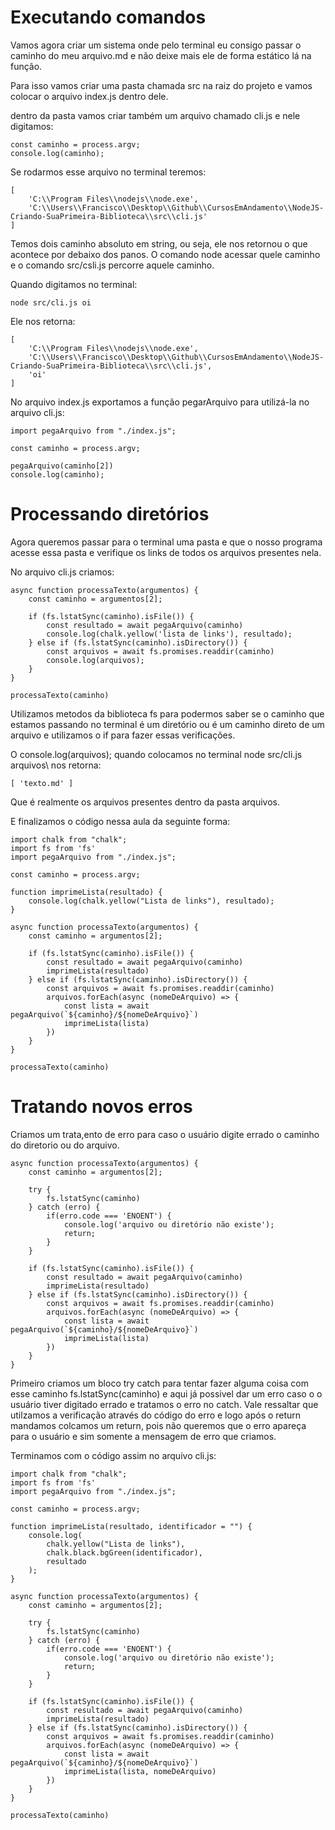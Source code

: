 # Executando comandos

Vamos agora criar um sistema onde pelo terminal eu consigo passar o caminho do meu arquivo.md e não deixe mais ele de forma estático lá na função.

Para isso vamos criar uma pasta chamada src na raiz do projeto e vamos colocar o arquivo index.js dentro dele.

dentro da pasta vamos criar também um arquivo chamado cli.js e nele digitamos:

    const caminho = process.argv;
    console.log(caminho);

Se rodarmos esse arquivo no terminal teremos:

    [
        'C:\\Program Files\\nodejs\\node.exe',
        'C:\\Users\\Francisco\\Desktop\\Github\\CursosEmAndamento\\NodeJS-Criando-SuaPrimeira-Biblioteca\\src\\cli.js'
    ]

Temos dois caminho absoluto em string, ou seja, ele nos retornou o que acontece por debaixo dos panos. O comando node acessar quele caminho e o comando src/csli.js percorre aquele caminho.

Quando digitamos no terminal:

    node src/cli.js oi

Ele nos retorna:

    [
        'C:\\Program Files\\nodejs\\node.exe',
        'C:\\Users\\Francisco\\Desktop\\Github\\CursosEmAndamento\\NodeJS-Criando-SuaPrimeira-Biblioteca\\src\\cli.js',
        'oi'
    ]

No arquivo index.js exportamos a função pegarArquivo para utilizá-la no arquivo cli.js:

    import pegaArquivo from "./index.js";

    const caminho = process.argv;

    pegaArquivo(caminho[2])
    console.log(caminho);

# Processando diretórios

Agora queremos passar para o terminal uma pasta e que o nosso programa acesse essa pasta e verifique os links de todos os arquivos presentes nela.

No arquivo cli.js criamos:

    async function processaTexto(argumentos) {
        const caminho = argumentos[2];

        if (fs.lstatSync(caminho).isFile()) {
            const resultado = await pegaArquivo(caminho)
            console.log(chalk.yellow('lista de links'), resultado);
        } else if (fs.lstatSync(caminho).isDirectory()) {
            const arquivos = await fs.promises.readdir(caminho)
            console.log(arquivos);
        }
    }

    processaTexto(caminho)

Utilizamos metodos da biblioteca fs para podermos saber se o caminho que estamos passando no terminal é um diretório ou é um caminho direto de um arquivo e utilizamos o if para fazer essas verificações.

O console.log(arquivos); quando colocamos no terminal node src/cli.js arquivos\ nos retorna:

    [ 'texto.md' ]

Que é realmente os arquivos presentes dentro da pasta arquivos.

E finalizamos o código nessa aula da seguinte forma:

    import chalk from "chalk";
    import fs from 'fs'
    import pegaArquivo from "./index.js";

    const caminho = process.argv;

    function imprimeLista(resultado) {
        console.log(chalk.yellow("Lista de links"), resultado);
    }

    async function processaTexto(argumentos) {
        const caminho = argumentos[2];

        if (fs.lstatSync(caminho).isFile()) {
            const resultado = await pegaArquivo(caminho)
            imprimeLista(resultado)
        } else if (fs.lstatSync(caminho).isDirectory()) {
            const arquivos = await fs.promises.readdir(caminho)
            arquivos.forEach(async (nomeDeArquivo) => {
                const lista = await pegaArquivo(`${caminho}/${nomeDeArquivo}`)
                imprimeLista(lista)
            })
        }
    }

    processaTexto(caminho)

# Tratando novos erros

Criamos um trata,ento de erro para caso o usuário digite errado o caminho do diretorio ou do arquivo.

    async function processaTexto(argumentos) {
        const caminho = argumentos[2];

        try {
            fs.lstatSync(caminho)
        } catch (erro) {
            if(erro.code === 'ENOENT') {
                console.log('arquivo ou diretório não existe');
                return;
            }
        }

        if (fs.lstatSync(caminho).isFile()) {
            const resultado = await pegaArquivo(caminho)
            imprimeLista(resultado)
        } else if (fs.lstatSync(caminho).isDirectory()) {
            const arquivos = await fs.promises.readdir(caminho)
            arquivos.forEach(async (nomeDeArquivo) => {
                const lista = await pegaArquivo(`${caminho}/${nomeDeArquivo}`)
                imprimeLista(lista)
            })
        }
    }

Primeiro criamos um bloco try catch para tentar fazer alguma coisa com esse caminho fs.lstatSync(caminho) e aqui já possivel dar um erro caso o o usuário tiver digitado errado e tratamos o erro no catch. Vale ressaltar que utilzamos a verificação através do código do erro e logo após o return mandamos colcamos um return, pois não queremos que o erro apareça para o usuário e sim somente a mensagem de erro que criamos.

Terminamos com o código assim no arquivo cli.js:

    import chalk from "chalk";
    import fs from 'fs'
    import pegaArquivo from "./index.js";

    const caminho = process.argv;

    function imprimeLista(resultado, identificador = "") {
        console.log(
            chalk.yellow("Lista de links"),
            chalk.black.bgGreen(identificador),
            resultado
        );
    }

    async function processaTexto(argumentos) {
        const caminho = argumentos[2];

        try {
            fs.lstatSync(caminho)
        } catch (erro) {
            if(erro.code === 'ENOENT') {
                console.log('arquivo ou diretório não existe');
                return;
            }
        }

        if (fs.lstatSync(caminho).isFile()) {
            const resultado = await pegaArquivo(caminho)
            imprimeLista(resultado)
        } else if (fs.lstatSync(caminho).isDirectory()) {
            const arquivos = await fs.promises.readdir(caminho)
            arquivos.forEach(async (nomeDeArquivo) => {
                const lista = await pegaArquivo(`${caminho}/${nomeDeArquivo}`)
                imprimeLista(lista, nomeDeArquivo)
            })
        }
    }

    processaTexto(caminho)
